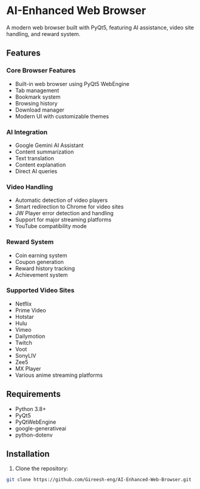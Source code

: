 # AI-Enhanced Web Browser

A modern web browser built with PyQt5, featuring AI assistance, video site handling, and reward system.

## Features

### Core Browser Features
- Built-in web browser using PyQt5 WebEngine
- Tab management
- Bookmark system
- Browsing history
- Download manager
- Modern UI with customizable themes

### AI Integration
- Google Gemini AI Assistant
- Content summarization
- Text translation
- Content explanation
- Direct AI queries

### Video Handling
- Automatic detection of video players
- Smart redirection to Chrome for video sites
- JW Player error detection and handling
- Support for major streaming platforms
- YouTube compatibility mode

### Reward System
- Coin earning system
- Coupon generation
- Reward history tracking
- Achievement system

### Supported Video Sites
- Netflix
- Prime Video
- Hotstar
- Hulu
- Vimeo
- Dailymotion
- Twitch
- Voot
- SonyLIV
- Zee5
- MX Player
- Various anime streaming platforms

## Requirements

- Python 3.8+
- PyQt5
- PyQtWebEngine
- google-generativeai
- python-dotenv

## Installation

1. Clone the repository:
```bash
git clone https://github.com/Gireesh-eng/AI-Enhanced-Web-Browser.git
```
